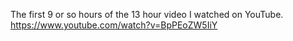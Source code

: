 The first 9 or so hours of the 13 hour video I watched on YouTube. https://www.youtube.com/watch?v=BpPEoZW5IiY
